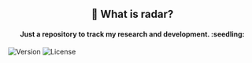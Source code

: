 <h2 style="text-align: center;">💬 What is radar?</h2>
<h4 style="text-align: center;">Just a repository to track my research and development. :seedling:</h4>
<p>
    <img src="https://img.shields.io/badge/Version-1.0.0-blue.svg" alt="Version">
    <img src="https://img.shields.io/badge/License-MIT-blue.svg" alt="License">
</p>
